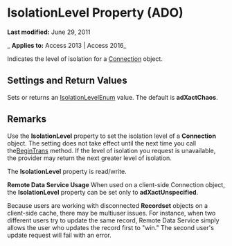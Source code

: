 
# IsolationLevel Property (ADO)

 **Last modified:** June 29, 2011

 _ **Applies to:** Access 2013 | Access 2016_



Indicates the level of isolation for a [Connection](c16023aa-0321-2513-ee71-255d6ffba03d.md) object.

## Settings and Return Values

Sets or returns an [IsolationLevelEnum](438af3f3-65ed-237d-94d8-f3aff6addd3b.md) value. The default is **adXactChaos**.


## Remarks

Use the  **IsolationLevel** property to set the isolation level of a **Connection** object. The setting does not take effect until the next time you call the[BeginTrans](9a0415f0-9424-8d1c-4779-92e932292d46.md) method. If the level of isolation you request is unavailable, the provider may return the next greater level of isolation.

The  **IsolationLevel** property is read/write.

 **Remote Data Service Usage** When used on a client-side Connection object, the **IsolationLevel** property can be set only to **adXactUnspecified**.

Because users are working with disconnected  **Recordset** objects on a client-side cache, there may be multiuser issues. For instance, when two different users try to update the same record, Remote Data Service simply allows the user who updates the record first to "win." The second user's update request will fail with an error.

